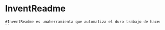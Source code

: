 # InventReadme
```md
#InventReadme es unaherramienta que automatiza el duro trabajo de hacer un readme
``
